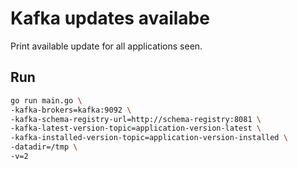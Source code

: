 # Kafka updates availabe

Print available update for all applications seen.

## Run

```bash
go run main.go \
-kafka-brokers=kafka:9092 \
-kafka-schema-registry-url=http://schema-registry:8081 \
-kafka-latest-version-topic=application-version-latest \
-kafka-installed-version-topic=application-version-installed \
-datadir=/tmp \
-v=2
```
